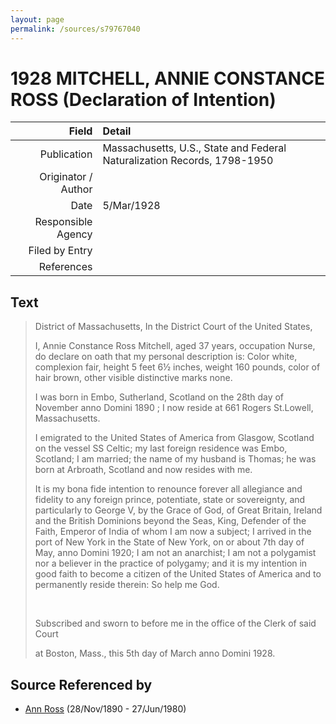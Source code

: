 ```yaml
---
layout: page
permalink: /sources/s79767040
---
```


# 1928 MITCHELL, ANNIE CONSTANCE ROSS (Declaration of Intention)

Field | Detail
---:|:---
Publication | Massachusetts, U.S., State and Federal Naturalization Records, 1798-1950
Originator / Author | 
Date | 5/Mar/1928
Responsible Agency | 
Filed by Entry | 
References | 

## Text

> District of Massachusetts, In the District Court of the United States,
>
> I, Annie Constance Ross Mitchell, aged 37 years, occupation Nurse, do declare on oath that my personal description is: Color white, complexion fair, height 5 feet 6½ inches, weight 160 pounds, color of hair brown, other visible distinctive marks none.
>
> I was born in Embo, Sutherland, Scotland on the 28th day of November anno Domini 1890 ; I now reside at 661 Rogers St.Lowell, Massachusetts.
>
> I emigrated to the United States of America from Glasgow, Scotland on the vessel SS Celtic; my last foreign residence was Embo, Scotland; I am married; the name of my husband is Thomas; he was born at Arbroath, Scotland and now resides with me.
>
> It is my bona fide intention to renounce forever all allegiance and fidelity to any foreign prince, potentiate, state or sovereignty, and particularly to George V, by the Grace of God, of Great Britain, Ireland and the British Dominions beyond the Seas, King, Defender of the Faith, Emperor of India of whom I am now a subject; I arrived in the port of New York in the State of New York, on or about 7th day of May, anno Domini 1920; I am not an anarchist; I am not a polygamist nor a believer in the practice of polygamy; and it is my intention in good faith to become a citizen of the United States of America and to permanently reside therein: So help me God.
>
> <br/>
>
> Subscribed and sworn to before me in the office of the Clerk of said Court
>
> at Boston, Mass., this 5th day of March anno Domini 1928.
>

## Source Referenced by

* [Ann Ross](../people/@52613824@-ann-ross-b1890-11-28-d1980-6-27.md) (28/Nov/1890 - 27/Jun/1980)
